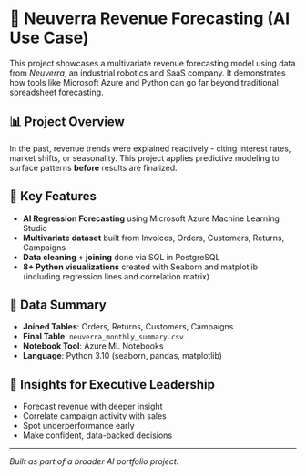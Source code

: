 # 🧠 Neuverra Revenue Forecasting (AI Use Case)

This project showcases a multivariate revenue forecasting model using data from *Neuverra*, an industrial robotics and SaaS company. It demonstrates how tools like Microsoft Azure and Python can go far beyond traditional spreadsheet forecasting.

## 📊 Project Overview

In the past, revenue trends were explained reactively - citing interest rates, market shifts, or seasonality. This project applies predictive modeling to surface patterns **before** results are finalized.

## 🔑 Key Features

- **AI Regression Forecasting** using Microsoft Azure Machine Learning Studio
- **Multivariate dataset** built from Invoices, Orders, Customers, Returns, Campaigns  
- **Data cleaning + joining** done via SQL in PostgreSQL  
- **8+ Python visualizations** created with Seaborn and matplotlib (including regression lines and correlation matrix)

## 🧹 Data Summary

- **Joined Tables**: Orders, Returns, Customers, Campaigns  
- **Final Table**: `neuverra_monthly_summary.csv`  
- **Notebook Tool**: Azure ML Notebooks  
- **Language**: Python 3.10 (seaborn, pandas, matplotlib)

## 🧠 Insights for Executive Leadership

- Forecast revenue with deeper insight  
- Correlate campaign activity with sales  
- Spot underperformance early  
- Make confident, data-backed decisions

---

*Built as part of a broader AI portfolio project.*
